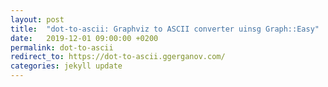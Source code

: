 ```yaml
---
layout: post
title:  "dot-to-ascii: Graphviz to ASCII converter uinsg Graph::Easy"
date:   2019-12-01 09:00:00 +0200
permalink: dot-to-ascii
redirect_to: https://dot-to-ascii.ggerganov.com/
categories: jekyll update
---
```

